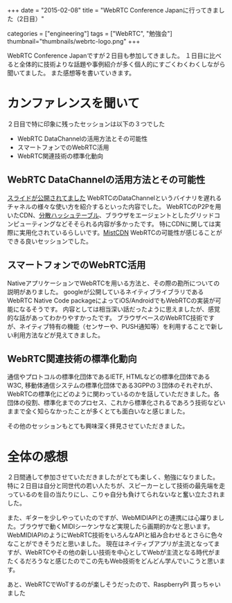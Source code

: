 +++
date = "2015-02-08"
title = "WebRTC Conference Japanに行ってきました（2日目）"

categories = ["engineering"]
tags = ["WebRTC", "勉強会"]
thumbnail="thumbnails/webrtc-logo.png"
+++

WebRTC Conference Japanですが２日目も参加してきました。
１日目に比べると全体的に技術よりな話題や事例紹介が多く個人的にすごくわくわくしながら聞いてました。
また感想等を書いていきます。


# カンファレンスを聞いて

２日目で特に印象に残ったセッションは以下の３つでした

* WebRTC DataChannelの活用方法とその可能性
* スマートフォンでのWebRTC活用
* WebRTC関連技術の標準化動向

## WebRTC DataChannelの活用方法とその可能性

[スライドが公開されてました](http://www.slideshare.net/shintarotanaka/data-channel-webrtc-conference-japan-26)
WebRTCのDataChannelというバイナリを遅れるチャネルの様々な使い方を紹介するといった内容でした。
WebRTCのP2Pを用いたCDN、[分散ハッシュテーブル](https://ja.wikipedia.org/wiki/%E5%88%86%E6%95%A3%E3%83%8F%E3%83%83%E3%82%B7%E3%83%A5%E3%83%86%E3%83%BC%E3%83%96%E3%83%AB)、ブラウザをエージェントとしたグリッドコンピューティングなどそそられる内容が多かったです。
特にCDNに関しては実際に実用化されているらしいです。[MistCDN](https://www.mist-t.co.jp/)
WebRTCの可能性が感じることができる良いセッションでした。

## スマートフォンでのWebRTC活用

NativeアプリケーションでWebRTCを用いる方法と、その際の勘所についての説明がありました。
googleが公開しているネイティブライブラリであるWebRTC Native Code packageによってiOS/AndroidでもWebRTCの実装が可能になるそうです。
内容としては相当深い話だったように思えましたが、感覚的な話があってわかりやすかったです。
ブラウザベースのWebRTC技術ですが、ネイティブ特有の機能（センサーや、PUSH通知等）を利用することで新しい利用方法などが見えてきました。

## WebRTC関連技術の標準化動向

通信やプロトコルの標準化団体であるIETF, HTMLなどの標準化団体であるW3C, 移動体通信システムの標準化団体である3GPPの３団体のそれぞれが、WebRTCの標準化にどのように関わっているのかを話していただきました。各団体の役割、標準化までのプロセス、これから標準化されるであろう技術などいままで全く知らなかったことが多くとても面白いなと感じました。

その他のセッションもとても興味深く拝見させていただきました。

# 全体の感想

２日間通して参加させていただきましたがとても楽しく、勉強になりました。
特に２日目は自分と同世代の若い人たちが、スピーカーとして技術の最先端を走っているのを目の当たりにし、こりゃ自分も負けてられないなと奮い立たされました。

また、ギターを少しやっていたのですが、WebMIDIAPIとの連携には心躍りました。ブラウザで動くMIDIシーケンサなど実現したら画期的かなと思います。
WebMIDIAPIのようにWebRTC技術をいろんなAPIと組み合わせるとさらに色々なことができそうだと思いました。
現在はネイティブアプリが主流となってますが、WebRTCやその他の新しい技術を中心としてWebが主流となる時代がまたくるだろうなと感じたのでこの先もWeb技術をどんどん学んでいこうと思います。

あと、WebRTCでWoTするのが楽しそうだったので、RaspberryPI 買っちゃいました

